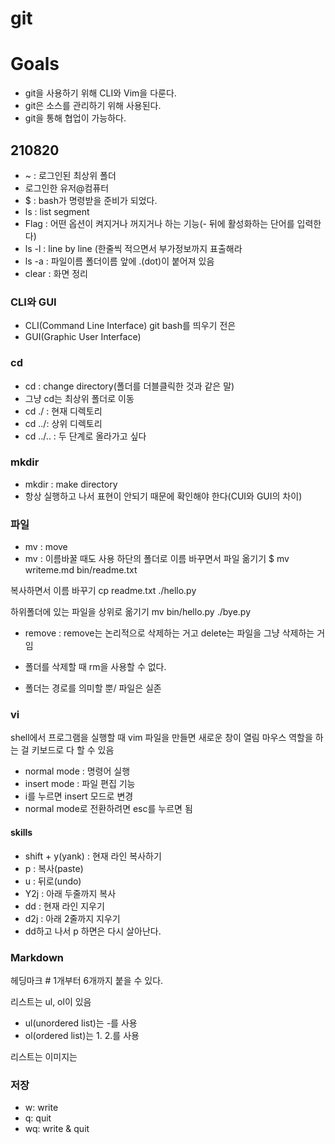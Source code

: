 # git

# Goals
- git을 사용하기 위해 CLI와 Vim을 다룬다.
- git은 소스를 관리하기 위해 사용된다.
- git을 통해 협업이 가능하다.

## 210820
- ~ : 로그인된 최상위 폴더
- 로그인한 유저@컴퓨터
- $ : bash가 명령받을 준비가 되었다.
- ls : list segment
- Flag : 어떤 옵션이 켜지거나 꺼지거나 하는 기능(- 뒤에 활성화하는 단어를 입력한다)
- ls -l : line by line (한줄씩 적으면서 부가정보까지 표출해라
- ls -a : 파일이름 폴더이름 앞에 .(dot)이 붙어져 있음
- clear : 화면 정리
### CLI와 GUI
- CLI(Command Line Interface)
git bash를 띄우기 전은
- GUI(Graphic User Interface)
### cd
- cd : change directory(폴더를 더블클릭한 것과 같은 말)
- 그냥 cd는 최상위 폴더로 이동
- cd ./ : 현재 디렉토리
- cd ../: 상위 디렉토리
- cd ../.. : 두 단계로 올라가고 싶다

### mkdir
- mkdir : make directory
- 항상 실행하고 나서 표현이 안되기 때문에 확인해야 한다(CUI와 GUI의 차이)

### 파일
- mv : move
- mv : 이름바꿀 때도 사용
하단의 폴더로 이름 바꾸면서 파일 옮기기
$ mv writeme.md bin/readme.txt

복사하면서 이름 바꾸기
cp readme.txt ./hello.py

하위폴더에 있는 파일을 상위로 옮기기
mv bin/hello.py ./bye.py

- remove : remove는 논리적으로 삭제하는 거고 delete는 파일을 그냥 삭제하는 거임

- 폴더를 삭제할 때 rm을 사용할 수 없다.
- 폴더는 경로를 의미할 뿐/ 파일은 실존

### vi
shell에서 프로그램을 실행할 때 vim 파일을 만들면 새로운 창이 열림
마우스 역할을 하는 걸 키보드로 다 할 수 있음
- normal mode : 명령어 실행
- insert mode : 파일 편집 기능
- i를 누르면 insert 모드로 변경
- normal mode로 전환하려면 esc를 누르면 됨

#### skills
- shift + y(yank) : 현재 라인 복사하기
- p : 복사(paste)
- u : 뒤로(undo)
- Y2j : 아래 두줄까지 복사
- dd : 현재 라인 지우기
- d2j : 아래 2줄까지 지우기
- dd하고 나서 p 하면은 다시 살아난다.

### Markdown
헤딩마크 # 1개부터 6개까지 붙을 수 있다.

리스트는 ul, ol이 있음
- ul(unordered list)는 -를 사용
- ol(ordered list)는 1. 2.를 사용

리스트는 []()
이미지는 ![]()

### 저장
- w: write
- q: quit
- wq: write & quit


